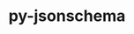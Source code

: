 ---
title: "py-jsonschema"
layout: cache
categories: [package, develop]
meta: {"compilers": ["gcc@=11.1.0", "gcc@=11.4.0", "gcc@=7.3.1", "gcc@=7.5.0", "gcc@=9.4.0", "oneapi@=2024.2.1"], "num_specs": 161, "num_specs_by_stack": {"aws-isc": 2, "aws-isc-aarch64": 2, "data-vis-sdk": 8, "e4s": 40, "e4s-neoverse-v2": 28, "e4s-neoverse_v1": 17, "e4s-oneapi": 43, "e4s-power": 7, "radiuss": 14, "root": 161}, "oss": ["amzn2", "ubuntu18.04", "ubuntu20.04", "ubuntu22.04"], "platforms": ["linux"], "stacks": ["aws-isc", "aws-isc-aarch64", "data-vis-sdk", "e4s", "e4s-neoverse-v2", "e4s-neoverse_v1", "e4s-oneapi", "e4s-power", "radiuss", "root"], "targets": ["aarch64", "neoverse_v1", "neoverse_v2", "ppc64le", "x86_64_v3"], "versions": ["2.6.0", "4.17.3", "4.22.0"]}
spec_details: [{"compiler": "gcc@=11.4.0", "hash": "23nwcey7nuhkll7pxxvv6xbtnejhqb3k", "os": "ubuntu22.04", "platform": "linux", "size": "-", "stacks": ["e4s-neoverse-v2", "root"], "target": "neoverse_v2", "variants": ["build_system=python_pip", "+format-nongpl"], "versions": ["4.22.0"]}, {"compiler": "oneapi@=2024.2.1", "hash": "25l7x7gbb2oi4uh25rblbzwrlqa5jqa4", "os": "ubuntu22.04", "platform": "linux", "size": "-", "stacks": ["e4s-oneapi", "root"], "target": "x86_64_v3", "variants": ["build_system=python_pip"], "versions": ["2.6.0"]}, {"compiler": "gcc@=11.4.0", "hash": "2lfftqdqcru6juumtrdushfeaiv6xodg", "os": "ubuntu22.04", "platform": "linux", "size": "-", "stacks": ["e4s-neoverse_v1", "root"], "target": "neoverse_v1", "variants": ["build_system=python_pip", "+format-nongpl"], "versions": ["4.22.0"]}, {"compiler": "gcc@=11.4.0", "hash": "2oqhxanspyjphihbsfsaxufo6olzcpqw", "os": "ubuntu22.04", "platform": "linux", "size": "-", "stacks": ["e4s-neoverse_v1", "root"], "target": "neoverse_v1", "variants": ["build_system=python_pip", "~format-nongpl"], "versions": ["4.22.0"]}, {"compiler": "gcc@=11.1.0", "hash": "2pvi2homsm4w4rdx6jhbxb6jegpr2h4m", "os": "ubuntu20.04", "platform": "linux", "size": "-", "stacks": ["data-vis-sdk", "root"], "target": "x86_64_v3", "variants": ["build_system=python_pip", "+format-nongpl"], "versions": ["4.22.0"]}, {"compiler": "oneapi@=2024.2.1", "hash": "2qyitlmqp5eqatntehe3nfl6odcrgznq", "os": "ubuntu22.04", "platform": "linux", "size": "-", "stacks": ["e4s-oneapi", "root"], "target": "x86_64_v3", "variants": ["build_system=python_pip", "+format-nongpl"], "versions": ["4.17.3"]}, {"compiler": "gcc@=11.4.0", "hash": "2uinw65t6nrrujnz2z3ojrys7q7y6prg", "os": "ubuntu22.04", "platform": "linux", "size": "-", "stacks": ["e4s", "root"], "target": "x86_64_v3", "variants": ["build_system=python_pip", "~format-nongpl"], "versions": ["4.22.0"]}, {"compiler": "gcc@=11.4.0", "hash": "36iosaxrwvpopgo2l6v2bbgnwlrhfgwj", "os": "ubuntu22.04", "platform": "linux", "size": "-", "stacks": ["e4s", "root"], "target": "x86_64_v3", "variants": ["build_system=python_pip"], "versions": ["2.6.0"]}, {"compiler": "oneapi@=2024.2.1", "hash": "3g4by4gwj2wn7y3a3j4o2zneigbltrgd", "os": "ubuntu22.04", "platform": "linux", "size": "-", "stacks": ["e4s-oneapi", "root"], "target": "x86_64_v3", "variants": ["build_system=python_pip", "+format-nongpl"], "versions": ["4.17.3"]}, {"compiler": "gcc@=11.4.0", "hash": "3ibfhq5op5htwwlj5h7j462matrytb5t", "os": "ubuntu22.04", "platform": "linux", "size": "-", "stacks": ["e4s-neoverse-v2", "root"], "target": "neoverse_v2", "variants": ["build_system=python_pip", "+format-nongpl"], "versions": ["4.22.0"]}, {"compiler": "gcc@=7.5.0", "hash": "3nq7ofleibckeqppxuadwiqhlhlfuw5w", "os": "ubuntu18.04", "platform": "linux", "size": "-", "stacks": ["radiuss", "root"], "target": "x86_64_v3", "variants": ["build_system=python_pip", "~format-nongpl"], "versions": ["4.22.0"]}, {"compiler": "oneapi@=2024.2.1", "hash": "3u3tpp4zorzl3lqfub6wpfvaw4haejya", "os": "ubuntu22.04", "platform": "linux", "size": "-", "stacks": ["e4s-oneapi", "root"], "target": "x86_64_v3", "variants": ["build_system=python_pip", "+format-nongpl"], "versions": ["4.17.3"]}, {"compiler": "oneapi@=2024.2.1", "hash": "3ymyezhvuv7cq6v2kjlx6kcgk5sn57wg", "os": "ubuntu22.04", "platform": "linux", "size": "-", "stacks": ["e4s-oneapi", "root"], "target": "x86_64_v3", "variants": ["build_system=python_pip", "+format-nongpl"], "versions": ["4.17.3"]}, {"compiler": "oneapi@=2024.2.1", "hash": "42ckr6hw57kvzhsrwr53nf7fsquxaat5", "os": "ubuntu22.04", "platform": "linux", "size": "-", "stacks": ["e4s-oneapi", "root"], "target": "x86_64_v3", "variants": ["build_system=python_pip", "+format-nongpl"], "versions": ["4.17.3"]}, {"compiler": "gcc@=11.4.0", "hash": "43why6cwusdevschybuhfzjdgubcj6mb", "os": "ubuntu22.04", "platform": "linux", "size": "-", "stacks": ["e4s-neoverse-v2", "root"], "target": "neoverse_v2", "variants": ["build_system=python_pip", "~format-nongpl"], "versions": ["4.22.0"]}, {"compiler": "gcc@=11.4.0", "hash": "4j5vpyj3ejtsyusa6edroxub64dcoaqh", "os": "ubuntu22.04", "platform": "linux", "size": "-", "stacks": ["e4s-neoverse_v1", "root"], "target": "neoverse_v1", "variants": ["build_system=python_pip", "+format-nongpl"], "versions": ["4.22.0"]}, {"compiler": "gcc@=11.4.0", "hash": "4jiebwrhglw6lg5s5larlbupjbahteqf", "os": "ubuntu22.04", "platform": "linux", "size": "-", "stacks": ["e4s-neoverse-v2", "root"], "target": "neoverse_v2", "variants": ["build_system=python_pip", "+format-nongpl"], "versions": ["4.22.0"]}, {"compiler": "gcc@=7.5.0", "hash": "4jmnvot5t5hkb6no3n5lmvmli2jicurs", "os": "ubuntu18.04", "platform": "linux", "size": "-", "stacks": ["radiuss", "root"], "target": "x86_64_v3", "variants": ["build_system=python_pip", "~format-nongpl"], "versions": ["4.22.0"]}, {"compiler": "gcc@=7.3.1", "hash": "56pwjcbfq4kkudd7ag3m7yrqwnve37fl", "os": "amzn2", "platform": "linux", "size": "-", "stacks": ["aws-isc-aarch64", "root"], "target": "aarch64", "variants": ["build_system=python_pip", "~format-nongpl"], "versions": ["4.17.3"]}, {"compiler": "oneapi@=2024.2.1", "hash": "5cvb5d26q3d77h55pymytusmgm7iqyc2", "os": "ubuntu22.04", "platform": "linux", "size": "-", "stacks": ["e4s-oneapi", "root"], "target": "x86_64_v3", "variants": ["build_system=python_pip", "~format-nongpl"], "versions": ["4.17.3"]}, {"compiler": "gcc@=11.4.0", "hash": "5evtow5zgtzau7xykkdtl7macdatdrwf", "os": "ubuntu22.04", "platform": "linux", "size": "-", "stacks": ["e4s-neoverse-v2", "root"], "target": "neoverse_v2", "variants": ["build_system=python_pip"], "versions": ["2.6.0"]}, {"compiler": "gcc@=11.4.0", "hash": "5iinbhixbrltieqzhsh4y7jovvm4anoz", "os": "ubuntu22.04", "platform": "linux", "size": "-", "stacks": ["e4s", "root"], "target": "x86_64_v3", "variants": ["build_system=python_pip", "~format-nongpl"], "versions": ["4.22.0"]}, {"compiler": "gcc@=11.4.0", "hash": "5px35d7rr4ofl55buwrgh4eawyt77hsm", "os": "ubuntu22.04", "platform": "linux", "size": "-", "stacks": ["e4s-neoverse-v2", "root"], "target": "neoverse_v2", "variants": ["build_system=python_pip", "~format-nongpl"], "versions": ["4.22.0"]}, {"compiler": "gcc@=11.4.0", "hash": "5y2tvx4fnzksfvtjurlpkp2xjssakmg4", "os": "ubuntu22.04", "platform": "linux", "size": "-", "stacks": ["e4s-neoverse-v2", "root"], "target": "neoverse_v2", "variants": ["build_system=python_pip", "+format-nongpl"], "versions": ["4.22.0"]}, {"compiler": "gcc@=11.4.0", "hash": "5znvf6bgh65riw5utdkcejejf4garhjd", "os": "ubuntu22.04", "platform": "linux", "size": "-", "stacks": ["e4s-neoverse-v2", "root"], "target": "neoverse_v2", "variants": ["build_system=python_pip", "+format-nongpl"], "versions": ["4.22.0"]}, {"compiler": "gcc@=9.4.0", "hash": "66pklhm4c63q5mrtfulmkqg7we7eexwk", "os": "ubuntu20.04", "platform": "linux", "size": "-", "stacks": ["e4s-power", "root"], "target": "ppc64le", "variants": ["build_system=python_pip"], "versions": ["2.6.0"]}, {"compiler": "oneapi@=2024.2.1", "hash": "67moxnqyngur7tgcugbboyosyc52wean", "os": "ubuntu22.04", "platform": "linux", "size": "-", "stacks": ["e4s-oneapi", "root"], "target": "x86_64_v3", "variants": ["build_system=python_pip", "+format-nongpl"], "versions": ["4.17.3"]}, {"compiler": "gcc@=11.4.0", "hash": "6esfvrfyckh4pz76buw27g7duojt43oy", "os": "ubuntu22.04", "platform": "linux", "size": "-", "stacks": ["e4s-neoverse_v1", "root"], "target": "neoverse_v1", "variants": ["build_system=python_pip", "~format-nongpl"], "versions": ["4.22.0"]}, {"compiler": "gcc@=7.5.0", "hash": "6nknsv2vb5vctbwqaeh32pexkyxcrzjk", "os": "ubuntu18.04", "platform": "linux", "size": "-", "stacks": ["radiuss", "root"], "target": "x86_64_v3", "variants": ["build_system=python_pip", "~format-nongpl"], "versions": ["4.22.0"]}, {"compiler": "oneapi@=2024.2.1", "hash": "7atacrimz3vszcy42s74yjxkl2atnmic", "os": "ubuntu22.04", "platform": "linux", "size": "-", "stacks": ["e4s-oneapi", "root"], "target": "x86_64_v3", "variants": ["build_system=python_pip", "~format-nongpl"], "versions": ["4.17.3"]}, {"compiler": "gcc@=11.4.0", "hash": "7gafkfwuvuhrg26msuyil72b5fksjsyb", "os": "ubuntu22.04", "platform": "linux", "size": "-", "stacks": ["e4s", "root"], "target": "x86_64_v3", "variants": ["build_system=python_pip", "~format-nongpl"], "versions": ["4.22.0"]}, {"compiler": "oneapi@=2024.2.1", "hash": "7gkesuxscez7sfeucskbvvubhcuh3ssl", "os": "ubuntu22.04", "platform": "linux", "size": "-", "stacks": ["e4s-oneapi", "root"], "target": "x86_64_v3", "variants": ["build_system=python_pip", "~format-nongpl"], "versions": ["4.17.3"]}, {"compiler": "gcc@=11.4.0", "hash": "7qv2qtl5dbqc36r2ajftflye3wlggcrh", "os": "ubuntu22.04", "platform": "linux", "size": "-", "stacks": ["e4s-neoverse_v1", "root"], "target": "neoverse_v1", "variants": ["build_system=python_pip", "+format-nongpl"], "versions": ["4.22.0"]}, {"compiler": "oneapi@=2024.2.1", "hash": "7uxevqdju62rdek72p2ornvkptajw3xm", "os": "ubuntu22.04", "platform": "linux", "size": "-", "stacks": ["e4s-oneapi", "root"], "target": "x86_64_v3", "variants": ["build_system=python_pip"], "versions": ["2.6.0"]}, {"compiler": "gcc@=7.3.1", "hash": "a75r6abrcyyapsacefk6d3rvpp5y7o5n", "os": "amzn2", "platform": "linux", "size": "-", "stacks": ["aws-isc", "root"], "target": "x86_64_v3", "variants": ["build_system=python_pip", "~format-nongpl"], "versions": ["4.17.3"]}, {"compiler": "gcc@=11.4.0", "hash": "achhbczp3bfuau4rgiffr22snxhutpcy", "os": "ubuntu22.04", "platform": "linux", "size": "-", "stacks": ["e4s-neoverse-v2", "root"], "target": "neoverse_v2", "variants": ["build_system=python_pip"], "versions": ["2.6.0"]}, {"compiler": "gcc@=11.4.0", "hash": "akkdjgenclhhxsrracsjptcms4iclmj7", "os": "ubuntu22.04", "platform": "linux", "size": "-", "stacks": ["e4s", "root"], "target": "x86_64_v3", "variants": ["build_system=python_pip", "+format-nongpl"], "versions": ["4.22.0"]}, {"compiler": "gcc@=11.1.0", "hash": "avyh4fsmnojyopg2klj7t44yls6rhr5k", "os": "ubuntu20.04", "platform": "linux", "size": "-", "stacks": ["data-vis-sdk", "root"], "target": "x86_64_v3", "variants": ["build_system=python_pip", "+format-nongpl"], "versions": ["4.22.0"]}, {"compiler": "gcc@=11.4.0", "hash": "b4ijz4twiw4ddgrefgphx57vg5eol4rx", "os": "ubuntu22.04", "platform": "linux", "size": "-", "stacks": ["e4s", "root"], "target": "x86_64_v3", "variants": ["build_system=python_pip", "+format-nongpl"], "versions": ["4.22.0"]}, {"compiler": "oneapi@=2024.2.1", "hash": "bmxvffvpz23yblkoqzazs4wl4u7le3af", "os": "ubuntu22.04", "platform": "linux", "size": "-", "stacks": ["e4s-oneapi", "root"], "target": "x86_64_v3", "variants": ["build_system=python_pip", "+format-nongpl"], "versions": ["4.17.3"]}, {"compiler": "gcc@=11.1.0", "hash": "cfdt2npd727abrryiwi3zzexpilwrruv", "os": "ubuntu20.04", "platform": "linux", "size": "-", "stacks": ["data-vis-sdk", "root"], "target": "x86_64_v3", "variants": ["build_system=python_pip", "+format-nongpl"], "versions": ["4.22.0"]}, {"compiler": "oneapi@=2024.2.1", "hash": "clz25dn2y3wmuitfmuiaqlvk6eeoacko", "os": "ubuntu22.04", "platform": "linux", "size": "-", "stacks": ["e4s-oneapi", "root"], "target": "x86_64_v3", "variants": ["build_system=python_pip", "+format-nongpl"], "versions": ["4.17.3"]}, {"compiler": "gcc@=7.5.0", "hash": "cmlffgjvq3spmb6sznz3ziyf6jcsdhum", "os": "ubuntu18.04", "platform": "linux", "size": "-", "stacks": ["radiuss", "root"], "target": "x86_64_v3", "variants": ["build_system=python_pip", "~format-nongpl"], "versions": ["4.22.0"]}, {"compiler": "oneapi@=2024.2.1", "hash": "coovpwijozjzbrezqoscdwxhrshtp7lh", "os": "ubuntu22.04", "platform": "linux", "size": "-", "stacks": ["e4s-oneapi", "root"], "target": "x86_64_v3", "variants": ["build_system=python_pip", "+format-nongpl"], "versions": ["4.17.3"]}, {"compiler": "oneapi@=2024.2.1", "hash": "csqjgjt75kl2hikwaktcv5e4323zaoah", "os": "ubuntu22.04", "platform": "linux", "size": "-", "stacks": ["e4s-oneapi", "root"], "target": "x86_64_v3", "variants": ["build_system=python_pip", "~format-nongpl"], "versions": ["4.17.3"]}, {"compiler": "oneapi@=2024.2.1", "hash": "dbnyt4bttpys3bm7x5z5aowh3kndsm56", "os": "ubuntu22.04", "platform": "linux", "size": "-", "stacks": ["e4s-oneapi", "root"], "target": "x86_64_v3", "variants": ["build_system=python_pip", "~format-nongpl"], "versions": ["4.17.3"]}, {"compiler": "gcc@=7.3.1", "hash": "dc5mzugiqlobxetjbahszrcncspakugm", "os": "amzn2", "platform": "linux", "size": "-", "stacks": ["aws-isc", "root"], "target": "x86_64_v3", "variants": ["build_system=python_pip", "~format-nongpl"], "versions": ["4.17.3"]}, {"compiler": "gcc@=11.4.0", "hash": "di3jpzuolazrwegv4cedlpuu42kpgs7n", "os": "ubuntu22.04", "platform": "linux", "size": "-", "stacks": ["e4s-neoverse_v1", "root"], "target": "neoverse_v1", "variants": ["build_system=python_pip"], "versions": ["2.6.0"]}, {"compiler": "oneapi@=2024.2.1", "hash": "dvpdvs5445kieeh64yuthn5enldzh4px", "os": "ubuntu22.04", "platform": "linux", "size": "-", "stacks": ["e4s-oneapi", "root"], "target": "x86_64_v3", "variants": ["build_system=python_pip", "~format-nongpl"], "versions": ["4.17.3"]}, {"compiler": "gcc@=11.4.0", "hash": "ef25rhzs3hw4inowuobtifpxkmq7sk4m", "os": "ubuntu22.04", "platform": "linux", "size": "-", "stacks": ["e4s-neoverse-v2", "root"], "target": "neoverse_v2", "variants": ["build_system=python_pip", "+format-nongpl"], "versions": ["4.22.0"]}, {"compiler": "gcc@=11.4.0", "hash": "efzdc56pjnltmmtqdsxfaosp6rfpwo6r", "os": "ubuntu22.04", "platform": "linux", "size": "-", "stacks": ["e4s-neoverse_v1", "root"], "target": "neoverse_v1", "variants": ["build_system=python_pip", "~format-nongpl"], "versions": ["4.22.0"]}, {"compiler": "gcc@=11.4.0", "hash": "egy6lei7usxskarb42aft3yk3blbm36a", "os": "ubuntu22.04", "platform": "linux", "size": "-", "stacks": ["e4s", "root"], "target": "x86_64_v3", "variants": ["build_system=python_pip", "~format-nongpl"], "versions": ["4.22.0"]}, {"compiler": "gcc@=11.4.0", "hash": "ehllzfmy7q5bmkvendzj2pq7ep6bkxdc", "os": "ubuntu22.04", "platform": "linux", "size": "-", "stacks": ["e4s-neoverse-v2", "root"], "target": "neoverse_v2", "variants": ["build_system=python_pip"], "versions": ["2.6.0"]}, {"compiler": "gcc@=11.4.0", "hash": "ek2mnazwu7ws3c3v4lhokzn65trwijb2", "os": "ubuntu22.04", "platform": "linux", "size": "-", "stacks": ["e4s", "root"], "target": "x86_64_v3", "variants": ["build_system=python_pip", "~format-nongpl"], "versions": ["4.22.0"]}, {"compiler": "gcc@=11.4.0", "hash": "em5zcktjaytegtp3yp2bkgsdkovfcft5", "os": "ubuntu22.04", "platform": "linux", "size": "-", "stacks": ["e4s", "root"], "target": "x86_64_v3", "variants": ["build_system=python_pip", "~format-nongpl"], "versions": ["4.22.0"]}, {"compiler": "gcc@=11.1.0", "hash": "eonkciyj6yz62hunzdiniy3xly2rxj25", "os": "ubuntu20.04", "platform": "linux", "size": "-", "stacks": ["data-vis-sdk", "root"], "target": "x86_64_v3", "variants": ["build_system=python_pip", "+format-nongpl"], "versions": ["4.22.0"]}, {"compiler": "oneapi@=2024.2.1", "hash": "eqfaeslsqs5tmd4fiairyvpikbbeuuuu", "os": "ubuntu22.04", "platform": "linux", "size": "-", "stacks": ["e4s-oneapi", "root"], "target": "x86_64_v3", "variants": ["build_system=python_pip", "~format-nongpl"], "versions": ["4.17.3"]}, {"compiler": "oneapi@=2024.2.1", "hash": "euol6iiwp7raezt35trnj6sfohebipxv", "os": "ubuntu22.04", "platform": "linux", "size": "-", "stacks": ["e4s-oneapi", "root"], "target": "x86_64_v3", "variants": ["build_system=python_pip"], "versions": ["2.6.0"]}, {"compiler": "oneapi@=2024.2.1", "hash": "eyjj7e3awq5wjr7dit7mx5mhlwmb2nvi", "os": "ubuntu22.04", "platform": "linux", "size": "-", "stacks": ["e4s-oneapi", "root"], "target": "x86_64_v3", "variants": ["build_system=python_pip", "+format-nongpl"], "versions": ["4.17.3"]}, {"compiler": "gcc@=7.3.1", "hash": "feyh5ehtt2mbh4b6lmnuttsgotfk7x7p", "os": "amzn2", "platform": "linux", "size": "-", "stacks": ["aws-isc-aarch64", "root"], "target": "aarch64", "variants": ["build_system=python_pip", "~format-nongpl"], "versions": ["4.17.3"]}, {"compiler": "gcc@=11.4.0", "hash": "ffrbvhwbebu4swsvnrs4jqy2rpwrytst", "os": "ubuntu22.04", "platform": "linux", "size": "-", "stacks": ["e4s-neoverse_v1", "root"], "target": "neoverse_v1", "variants": ["build_system=python_pip", "~format-nongpl"], "versions": ["4.22.0"]}, {"compiler": "oneapi@=2024.2.1", "hash": "fogpzfj6unrbbepmw6uturrrkt2xaorp", "os": "ubuntu22.04", "platform": "linux", "size": "-", "stacks": ["e4s-oneapi", "root"], "target": "x86_64_v3", "variants": ["build_system=python_pip", "+format-nongpl"], "versions": ["4.17.3"]}, {"compiler": "oneapi@=2024.2.1", "hash": "fqta4oninkexqeabfjud25shw6ba64t7", "os": "ubuntu22.04", "platform": "linux", "size": "-", "stacks": ["e4s-oneapi", "root"], "target": "x86_64_v3", "variants": ["build_system=python_pip", "+format-nongpl"], "versions": ["4.17.3"]}, {"compiler": "gcc@=11.4.0", "hash": "gg57cffh65nzaz3ears7z73ysvgry7op", "os": "ubuntu22.04", "platform": "linux", "size": "-", "stacks": ["e4s-neoverse-v2", "root"], "target": "neoverse_v2", "variants": ["build_system=python_pip", "~format-nongpl"], "versions": ["4.22.0"]}, {"compiler": "gcc@=7.5.0", "hash": "ghauuggl5nr4zeo2ello7i4mg43bqddy", "os": "ubuntu18.04", "platform": "linux", "size": "-", "stacks": ["radiuss", "root"], "target": "x86_64_v3", "variants": ["build_system=python_pip", "~format-nongpl"], "versions": ["4.22.0"]}, {"compiler": "oneapi@=2024.2.1", "hash": "gj2dgrm6u4viaiokyhe4ovoxn2cagpu4", "os": "ubuntu22.04", "platform": "linux", "size": "-", "stacks": ["e4s-oneapi", "root"], "target": "x86_64_v3", "variants": ["build_system=python_pip", "~format-nongpl"], "versions": ["4.17.3"]}, {"compiler": "gcc@=11.4.0", "hash": "goock3cqtgtcpeuh2exmcayysuuo4jbs", "os": "ubuntu22.04", "platform": "linux", "size": "-", "stacks": ["e4s-neoverse-v2", "root"], "target": "neoverse_v2", "variants": ["build_system=python_pip", "+format-nongpl"], "versions": ["4.22.0"]}, {"compiler": "gcc@=11.4.0", "hash": "gszzcq7r7ktygdmllq6bcpz6qqabnjkn", "os": "ubuntu22.04", "platform": "linux", "size": "-", "stacks": ["e4s", "root"], "target": "x86_64_v3", "variants": ["build_system=python_pip", "+format-nongpl"], "versions": ["4.22.0"]}, {"compiler": "gcc@=11.1.0", "hash": "gw4dhyazvb6atqv76gmya54iyzrkba42", "os": "ubuntu20.04", "platform": "linux", "size": "-", "stacks": ["data-vis-sdk", "root"], "target": "x86_64_v3", "variants": ["build_system=python_pip", "+format-nongpl"], "versions": ["4.22.0"]}, {"compiler": "gcc@=11.4.0", "hash": "gx7lpkybdrjsocovsljuy4q3abmrfsst", "os": "ubuntu22.04", "platform": "linux", "size": "-", "stacks": ["e4s-neoverse_v1", "root"], "target": "neoverse_v1", "variants": ["build_system=python_pip", "~format-nongpl"], "versions": ["4.22.0"]}, {"compiler": "oneapi@=2024.2.1", "hash": "gxrtav4v355erhejvarqigwzojrnuqyd", "os": "ubuntu22.04", "platform": "linux", "size": "-", "stacks": ["e4s-oneapi", "root"], "target": "x86_64_v3", "variants": ["build_system=python_pip", "~format-nongpl"], "versions": ["4.17.3"]}, {"compiler": "oneapi@=2024.2.1", "hash": "h53rj4hckudqshlxky3qpshjtk4vq3g7", "os": "ubuntu22.04", "platform": "linux", "size": "-", "stacks": ["e4s-oneapi", "root"], "target": "x86_64_v3", "variants": ["build_system=python_pip", "~format-nongpl"], "versions": ["4.17.3"]}, {"compiler": "gcc@=11.1.0", "hash": "i2xfzlt2c7rgw3ijfwjrdkcrbcwo7xaa", "os": "ubuntu20.04", "platform": "linux", "size": "-", "stacks": ["data-vis-sdk", "root"], "target": "x86_64_v3", "variants": ["build_system=python_pip", "+format-nongpl"], "versions": ["4.22.0"]}, {"compiler": "gcc@=11.4.0", "hash": "iawokc4yhtvqfkmuvbdf4ingwcztvr6w", "os": "ubuntu22.04", "platform": "linux", "size": "-", "stacks": ["e4s-neoverse-v2", "root"], "target": "neoverse_v2", "variants": ["build_system=python_pip"], "versions": ["2.6.0"]}, {"compiler": "gcc@=11.4.0", "hash": "ic2mafpeykw74l5lfbmfdebivgvxbgf5", "os": "ubuntu22.04", "platform": "linux", "size": "-", "stacks": ["e4s", "root"], "target": "x86_64_v3", "variants": ["build_system=python_pip", "~format-nongpl"], "versions": ["4.22.0"]}, {"compiler": "gcc@=11.4.0", "hash": "ic7xizkk6nhnd7xlypqnnadykwivr2s2", "os": "ubuntu22.04", "platform": "linux", "size": "-", "stacks": ["e4s", "root"], "target": "x86_64_v3", "variants": ["build_system=python_pip", "+format-nongpl"], "versions": ["4.22.0"]}, {"compiler": "gcc@=11.4.0", "hash": "idem6sw6x37ngwijavk6uhpjpglepa3y", "os": "ubuntu22.04", "platform": "linux", "size": "-", "stacks": ["e4s-neoverse-v2", "root"], "target": "neoverse_v2", "variants": ["build_system=python_pip", "~format-nongpl"], "versions": ["4.22.0"]}, {"compiler": "gcc@=11.4.0", "hash": "ihojkitwnbzdz5gcbscybyzqqmtl7rcs", "os": "ubuntu22.04", "platform": "linux", "size": "-", "stacks": ["e4s", "root"], "target": "x86_64_v3", "variants": ["build_system=python_pip", "~format-nongpl"], "versions": ["4.22.0"]}, {"compiler": "gcc@=7.5.0", "hash": "imuqugn2n2fo4apjpekhrsd2abbe3w6n", "os": "ubuntu18.04", "platform": "linux", "size": "-", "stacks": ["radiuss", "root"], "target": "x86_64_v3", "variants": ["build_system=python_pip", "~format-nongpl"], "versions": ["4.22.0"]}, {"compiler": "oneapi@=2024.2.1", "hash": "iobg3xnjnbuk7fmg3rimql24ywn7a2ld", "os": "ubuntu22.04", "platform": "linux", "size": "-", "stacks": ["e4s-oneapi", "root"], "target": "x86_64_v3", "variants": ["build_system=python_pip", "~format-nongpl"], "versions": ["4.17.3"]}, {"compiler": "gcc@=11.4.0", "hash": "iphdyizlzmrfddh6x3c4mym6sklurs5j", "os": "ubuntu22.04", "platform": "linux", "size": "-", "stacks": ["e4s-neoverse_v1", "root"], "target": "neoverse_v1", "variants": ["build_system=python_pip", "~format-nongpl"], "versions": ["4.22.0"]}, {"compiler": "oneapi@=2024.2.1", "hash": "ivgwl4vanauruj3rr7oetrxpacjqzodo", "os": "ubuntu22.04", "platform": "linux", "size": "-", "stacks": ["e4s-oneapi", "root"], "target": "x86_64_v3", "variants": ["build_system=python_pip", "+format-nongpl"], "versions": ["4.17.3"]}, {"compiler": "gcc@=9.4.0", "hash": "ivuglwlrwo3amdje4oa3dltov2khancw", "os": "ubuntu20.04", "platform": "linux", "size": "-", "stacks": ["e4s-power", "root"], "target": "ppc64le", "variants": ["build_system=python_pip", "+format-nongpl"], "versions": ["4.22.0"]}, {"compiler": "gcc@=11.4.0", "hash": "izypnlwa76r7dgbtv6zdpqhf7dadhe23", "os": "ubuntu22.04", "platform": "linux", "size": "-", "stacks": ["e4s", "root"], "target": "x86_64_v3", "variants": ["build_system=python_pip", "+format-nongpl"], "versions": ["4.22.0"]}, {"compiler": "gcc@=11.4.0", "hash": "jefnwtmycgbj6pc4y7ifrmoxkbxsner5", "os": "ubuntu22.04", "platform": "linux", "size": "-", "stacks": ["e4s", "root"], "target": "x86_64_v3", "variants": ["build_system=python_pip", "+format-nongpl"], "versions": ["4.22.0"]}, {"compiler": "gcc@=11.4.0", "hash": "jnuy6jctkn2zywaii7ndzycioyzsntpt", "os": "ubuntu22.04", "platform": "linux", "size": "-", "stacks": ["e4s-neoverse_v1", "root"], "target": "neoverse_v1", "variants": ["build_system=python_pip", "~format-nongpl"], "versions": ["4.22.0"]}, {"compiler": "oneapi@=2024.2.1", "hash": "jv3siitbmk5uvlaynjgiv447w2cszeta", "os": "ubuntu22.04", "platform": "linux", "size": "-", "stacks": ["e4s-oneapi", "root"], "target": "x86_64_v3", "variants": ["build_system=python_pip", "~format-nongpl"], "versions": ["4.17.3"]}, {"compiler": "gcc@=9.4.0", "hash": "jvgr6beenbmnx5fx7viiun6mwfzqgu7h", "os": "ubuntu20.04", "platform": "linux", "size": "-", "stacks": ["e4s-power", "root"], "target": "ppc64le", "variants": ["build_system=python_pip", "+format-nongpl"], "versions": ["4.22.0"]}, {"compiler": "oneapi@=2024.2.1", "hash": "jyzepoldseal75rjihrkmteiooldxsvm", "os": "ubuntu22.04", "platform": "linux", "size": "-", "stacks": ["e4s-oneapi", "root"], "target": "x86_64_v3", "variants": ["build_system=python_pip", "~format-nongpl"], "versions": ["4.17.3"]}, {"compiler": "gcc@=11.4.0", "hash": "k7ukbra72hxpqczswlvqo4fy4teliub3", "os": "ubuntu22.04", "platform": "linux", "size": "-", "stacks": ["e4s", "root"], "target": "x86_64_v3", "variants": ["build_system=python_pip", "~format-nongpl"], "versions": ["4.22.0"]}, {"compiler": "gcc@=11.4.0", "hash": "kmyu6squye26kw2vinb3e3h42urwugqr", "os": "ubuntu22.04", "platform": "linux", "size": "-", "stacks": ["e4s", "root"], "target": "x86_64_v3", "variants": ["build_system=python_pip", "~format-nongpl"], "versions": ["4.22.0"]}, {"compiler": "gcc@=11.4.0", "hash": "krsyj4t52glqrsdp6owuu6vojugofb3j", "os": "ubuntu22.04", "platform": "linux", "size": "-", "stacks": ["e4s", "root"], "target": "x86_64_v3", "variants": ["build_system=python_pip", "+format-nongpl"], "versions": ["4.22.0"]}, {"compiler": "gcc@=11.4.0", "hash": "ku4klimn4lvlorwkecn3kh5uuuuv46nx", "os": "ubuntu22.04", "platform": "linux", "size": "-", "stacks": ["e4s", "root"], "target": "x86_64_v3", "variants": ["build_system=python_pip", "+format-nongpl"], "versions": ["4.22.0"]}, {"compiler": "gcc@=11.4.0", "hash": "kupp4auj7ybzmntzbu6vpgnvoqihhxwd", "os": "ubuntu22.04", "platform": "linux", "size": "-", "stacks": ["e4s-neoverse-v2", "root"], "target": "neoverse_v2", "variants": ["build_system=python_pip", "~format-nongpl"], "versions": ["4.22.0"]}, {"compiler": "gcc@=11.4.0", "hash": "l4pi4i4poxwkvfyw2b4jhxfxythe2zwc", "os": "ubuntu22.04", "platform": "linux", "size": "-", "stacks": ["e4s-neoverse-v2", "root"], "target": "neoverse_v2", "variants": ["build_system=python_pip", "+format-nongpl"], "versions": ["4.22.0"]}, {"compiler": "gcc@=9.4.0", "hash": "l5opswyfkv52zlheclxvw4vxvrvat5qo", "os": "ubuntu20.04", "platform": "linux", "size": "-", "stacks": ["e4s-power", "root"], "target": "ppc64le", "variants": ["build_system=python_pip", "~format-nongpl"], "versions": ["4.22.0"]}, {"compiler": "gcc@=11.4.0", "hash": "lakdblzo57rjoorm4kr4vjklccv54urr", "os": "ubuntu22.04", "platform": "linux", "size": "-", "stacks": ["e4s", "root"], "target": "x86_64_v3", "variants": ["build_system=python_pip", "+format-nongpl"], "versions": ["4.22.0"]}, {"compiler": "gcc@=9.4.0", "hash": "lb277x56nidcib2hri5oyhbhljgn3prh", "os": "ubuntu20.04", "platform": "linux", "size": "-", "stacks": ["e4s-power", "root"], "target": "ppc64le", "variants": ["build_system=python_pip", "~format-nongpl"], "versions": ["4.22.0"]}, {"compiler": "oneapi@=2024.2.1", "hash": "lcc4kctz2rvnvxpjibkfj3jllhpsznr4", "os": "ubuntu22.04", "platform": "linux", "size": "-", "stacks": ["e4s-oneapi", "root"], "target": "x86_64_v3", "variants": ["build_system=python_pip", "+format-nongpl"], "versions": ["4.17.3"]}, {"compiler": "oneapi@=2024.2.1", "hash": "ldumcbiyuum7tus2h65cj6gx5l2vtoma", "os": "ubuntu22.04", "platform": "linux", "size": "-", "stacks": ["e4s-oneapi", "root"], "target": "x86_64_v3", "variants": ["build_system=python_pip", "~format-nongpl"], "versions": ["4.17.3"]}, {"compiler": "gcc@=11.4.0", "hash": "lxgslpkhow4xblm23uggujwxavc2y3xc", "os": "ubuntu22.04", "platform": "linux", "size": "-", "stacks": ["e4s", "root"], "target": "x86_64_v3", "variants": ["build_system=python_pip", "~format-nongpl"], "versions": ["4.22.0"]}, {"compiler": "gcc@=9.4.0", "hash": "m2njo42pw3tmjdplr5iurvne3cyj33yf", "os": "ubuntu20.04", "platform": "linux", "size": "-", "stacks": ["e4s-power", "root"], "target": "ppc64le", "variants": ["build_system=python_pip", "~format-nongpl"], "versions": ["4.22.0"]}, {"compiler": "oneapi@=2024.2.1", "hash": "mdfs4w62o5qcil3ujytby4e4usjxt2gr", "os": "ubuntu22.04", "platform": "linux", "size": "-", "stacks": ["e4s-oneapi", "root"], "target": "x86_64_v3", "variants": ["build_system=python_pip", "+format-nongpl"], "versions": ["4.17.3"]}, {"compiler": "oneapi@=2024.2.1", "hash": "msxxnlj56zhwiu22jdkijzq2kfcvwpiu", "os": "ubuntu22.04", "platform": "linux", "size": "-", "stacks": ["e4s-oneapi", "root"], "target": "x86_64_v3", "variants": ["build_system=python_pip", "~format-nongpl"], "versions": ["4.17.3"]}, {"compiler": "gcc@=11.4.0", "hash": "ndw45jvzyttko5jyxsgkldyota4zsdqs", "os": "ubuntu22.04", "platform": "linux", "size": "-", "stacks": ["e4s-neoverse_v1", "root"], "target": "neoverse_v1", "variants": ["build_system=python_pip", "+format-nongpl"], "versions": ["4.22.0"]}, {"compiler": "gcc@=11.4.0", "hash": "ndwn3an3vey2cdeasym3aaihumoqrg4o", "os": "ubuntu22.04", "platform": "linux", "size": "-", "stacks": ["e4s-neoverse-v2", "root"], "target": "neoverse_v2", "variants": ["build_system=python_pip", "~format-nongpl"], "versions": ["4.22.0"]}, {"compiler": "oneapi@=2024.2.1", "hash": "ngc4otnwmibln7yiotoijehlcdhwq3wk", "os": "ubuntu22.04", "platform": "linux", "size": "-", "stacks": ["e4s-oneapi", "root"], "target": "x86_64_v3", "variants": ["build_system=python_pip", "~format-nongpl"], "versions": ["4.17.3"]}, {"compiler": "gcc@=11.4.0", "hash": "npqwnldpnz7hgzzr7l27t3yppkqshzgl", "os": "ubuntu22.04", "platform": "linux", "size": "-", "stacks": ["e4s", "root"], "target": "x86_64_v3", "variants": ["build_system=python_pip", "~format-nongpl"], "versions": ["4.22.0"]}, {"compiler": "gcc@=11.4.0", "hash": "nrpnzxjvxxrkbn4uh6xhdq2w6xuezrhw", "os": "ubuntu22.04", "platform": "linux", "size": "-", "stacks": ["e4s-neoverse-v2", "root"], "target": "neoverse_v2", "variants": ["build_system=python_pip", "+format-nongpl"], "versions": ["4.22.0"]}, {"compiler": "oneapi@=2024.2.1", "hash": "nuuzoxiywsmcbgrnddf6ocbgch4epypd", "os": "ubuntu22.04", "platform": "linux", "size": "-", "stacks": ["e4s-oneapi", "root"], "target": "x86_64_v3", "variants": ["build_system=python_pip", "~format-nongpl"], "versions": ["4.17.3"]}, {"compiler": "gcc@=11.4.0", "hash": "o435fteympjt7377qbzxqmtl2jjjmcyl", "os": "ubuntu22.04", "platform": "linux", "size": "-", "stacks": ["e4s", "root"], "target": "x86_64_v3", "variants": ["build_system=python_pip"], "versions": ["2.6.0"]}, {"compiler": "gcc@=11.4.0", "hash": "oaqqokxlq6vrhofvfvw636fawnc467gv", "os": "ubuntu22.04", "platform": "linux", "size": "-", "stacks": ["e4s-neoverse_v1", "root"], "target": "neoverse_v1", "variants": ["build_system=python_pip", "~format-nongpl"], "versions": ["4.22.0"]}, {"compiler": "gcc@=11.4.0", "hash": "oh6ilphtmxgt6wero76bjkut55ikfcbq", "os": "ubuntu22.04", "platform": "linux", "size": "-", "stacks": ["e4s-neoverse-v2", "root"], "target": "neoverse_v2", "variants": ["build_system=python_pip", "+format-nongpl"], "versions": ["4.22.0"]}, {"compiler": "gcc@=11.4.0", "hash": "oi4ioqqd57ou7ppihhyorgerroocozud", "os": "ubuntu22.04", "platform": "linux", "size": "-", "stacks": ["e4s", "root"], "target": "x86_64_v3", "variants": ["build_system=python_pip", "+format-nongpl"], "versions": ["4.22.0"]}, {"compiler": "oneapi@=2024.2.1", "hash": "oib4vfbfhbiox4fjl6yox7amnu2v3rcy", "os": "ubuntu22.04", "platform": "linux", "size": "-", "stacks": ["e4s-oneapi", "root"], "target": "x86_64_v3", "variants": ["build_system=python_pip", "+format-nongpl"], "versions": ["4.17.3"]}, {"compiler": "gcc@=11.1.0", "hash": "oiswe6hn4hnkug5c35syok7hn5awk4nl", "os": "ubuntu20.04", "platform": "linux", "size": "-", "stacks": ["data-vis-sdk", "root"], "target": "x86_64_v3", "variants": ["build_system=python_pip", "+format-nongpl"], "versions": ["4.22.0"]}, {"compiler": "gcc@=11.4.0", "hash": "omjdv4ny7xb45ewum2ecjogm2srzjqkt", "os": "ubuntu22.04", "platform": "linux", "size": "-", "stacks": ["e4s", "root"], "target": "x86_64_v3", "variants": ["build_system=python_pip", "~format-nongpl"], "versions": ["4.22.0"]}, {"compiler": "gcc@=11.4.0", "hash": "osweuoqsthe2wdq36y5jz673p47kh2de", "os": "ubuntu22.04", "platform": "linux", "size": "-", "stacks": ["e4s-neoverse-v2", "root"], "target": "neoverse_v2", "variants": ["build_system=python_pip", "+format-nongpl"], "versions": ["4.22.0"]}, {"compiler": "oneapi@=2024.2.1", "hash": "otme35p6p365rzyvnd44kayuzdtvfi62", "os": "ubuntu22.04", "platform": "linux", "size": "-", "stacks": ["e4s-oneapi", "root"], "target": "x86_64_v3", "variants": ["build_system=python_pip"], "versions": ["2.6.0"]}, {"compiler": "gcc@=11.4.0", "hash": "oucobica3gkk5shcnlcnb7p7xhgtmahv", "os": "ubuntu22.04", "platform": "linux", "size": "-", "stacks": ["e4s-neoverse-v2", "root"], "target": "neoverse_v2", "variants": ["build_system=python_pip", "~format-nongpl"], "versions": ["4.22.0"]}, {"compiler": "gcc@=11.4.0", "hash": "p67whugfrovzxevsucdl6izddtjlonag", "os": "ubuntu22.04", "platform": "linux", "size": "-", "stacks": ["e4s", "root"], "target": "x86_64_v3", "variants": ["build_system=python_pip", "~format-nongpl"], "versions": ["4.22.0"]}, {"compiler": "gcc@=11.4.0", "hash": "phrafcc3nhirujivowi6bosvfi3ljitm", "os": "ubuntu22.04", "platform": "linux", "size": "-", "stacks": ["e4s", "root"], "target": "x86_64_v3", "variants": ["build_system=python_pip", "~format-nongpl"], "versions": ["4.22.0"]}, {"compiler": "gcc@=11.4.0", "hash": "pv24jidtsmtslkmwtjmdxtzkyjryqgg7", "os": "ubuntu22.04", "platform": "linux", "size": "-", "stacks": ["e4s", "root"], "target": "x86_64_v3", "variants": ["build_system=python_pip", "~format-nongpl"], "versions": ["4.22.0"]}, {"compiler": "gcc@=11.4.0", "hash": "q3vy2mee37zhsj6253d4u72wxyqokiym", "os": "ubuntu22.04", "platform": "linux", "size": "-", "stacks": ["e4s-neoverse-v2", "root"], "target": "neoverse_v2", "variants": ["build_system=python_pip", "+format-nongpl"], "versions": ["4.22.0"]}, {"compiler": "gcc@=11.4.0", "hash": "qaml527ylntnthkvddeq765zluph4d5v", "os": "ubuntu22.04", "platform": "linux", "size": "-", "stacks": ["e4s", "root"], "target": "x86_64_v3", "variants": ["build_system=python_pip"], "versions": ["2.6.0"]}, {"compiler": "gcc@=7.5.0", "hash": "qf27tmsfkjw6clp4flxl4b3dk2uksrut", "os": "ubuntu18.04", "platform": "linux", "size": "-", "stacks": ["radiuss", "root"], "target": "x86_64_v3", "variants": ["build_system=python_pip", "~format-nongpl"], "versions": ["4.22.0"]}, {"compiler": "gcc@=11.4.0", "hash": "qss2jvic467wxicbyz2xcdrfentka4fm", "os": "ubuntu22.04", "platform": "linux", "size": "-", "stacks": ["e4s-neoverse_v1", "root"], "target": "neoverse_v1", "variants": ["build_system=python_pip", "+format-nongpl"], "versions": ["4.22.0"]}, {"compiler": "gcc@=9.4.0", "hash": "qtgu3jcycxb3oko7zc3i56uaqqe3o65s", "os": "ubuntu20.04", "platform": "linux", "size": "-", "stacks": ["e4s-power", "root"], "target": "ppc64le", "variants": ["build_system=python_pip", "~format-nongpl"], "versions": ["4.22.0"]}, {"compiler": "gcc@=11.4.0", "hash": "qu6x7rzdy5uptbudctunpwwf4v26jn5l", "os": "ubuntu22.04", "platform": "linux", "size": "-", "stacks": ["e4s-neoverse-v2", "root"], "target": "neoverse_v2", "variants": ["build_system=python_pip", "~format-nongpl"], "versions": ["4.22.0"]}, {"compiler": "oneapi@=2024.2.1", "hash": "qxznht2h3ekaek55fr5mpm6nsscfuecm", "os": "ubuntu22.04", "platform": "linux", "size": "-", "stacks": ["e4s-oneapi", "root"], "target": "x86_64_v3", "variants": ["build_system=python_pip", "+format-nongpl"], "versions": ["4.17.3"]}, {"compiler": "gcc@=7.5.0", "hash": "r6r6zfpp6xk6lrfysh4bi5p3rswp5tez", "os": "ubuntu18.04", "platform": "linux", "size": "-", "stacks": ["radiuss", "root"], "target": "x86_64_v3", "variants": ["build_system=python_pip", "~format-nongpl"], "versions": ["4.22.0"]}, {"compiler": "gcc@=11.4.0", "hash": "rb7sp3dd6isk6b2yb5apf6rlhacekxol", "os": "ubuntu22.04", "platform": "linux", "size": "-", "stacks": ["e4s-neoverse-v2", "root"], "target": "neoverse_v2", "variants": ["build_system=python_pip", "+format-nongpl"], "versions": ["4.22.0"]}, {"compiler": "gcc@=11.4.0", "hash": "rtqnmo6plfhradzmxknzg3qu4t5zpz6n", "os": "ubuntu22.04", "platform": "linux", "size": "-", "stacks": ["e4s", "root"], "target": "x86_64_v3", "variants": ["build_system=python_pip", "~format-nongpl"], "versions": ["4.22.0"]}, {"compiler": "gcc@=7.5.0", "hash": "safdzb6g3pusptje3p35f7lngyarrsk4", "os": "ubuntu18.04", "platform": "linux", "size": "-", "stacks": ["radiuss", "root"], "target": "x86_64_v3", "variants": ["build_system=python_pip", "~format-nongpl"], "versions": ["4.22.0"]}, {"compiler": "gcc@=7.5.0", "hash": "scf3bdp5szygbktwa5sgfepgx57oc7ba", "os": "ubuntu18.04", "platform": "linux", "size": "-", "stacks": ["radiuss", "root"], "target": "x86_64_v3", "variants": ["build_system=python_pip", "~format-nongpl"], "versions": ["4.22.0"]}, {"compiler": "gcc@=11.4.0", "hash": "sjgugou36brj7fknaabmgh426leygnua", "os": "ubuntu22.04", "platform": "linux", "size": "-", "stacks": ["e4s-neoverse-v2", "root"], "target": "neoverse_v2", "variants": ["build_system=python_pip", "+format-nongpl"], "versions": ["4.22.0"]}, {"compiler": "gcc@=11.4.0", "hash": "skbccszjh7d7usnuw5z6fgotkzpn77m6", "os": "ubuntu22.04", "platform": "linux", "size": "-", "stacks": ["e4s-neoverse-v2", "root"], "target": "neoverse_v2", "variants": ["build_system=python_pip", "+format-nongpl"], "versions": ["4.22.0"]}, {"compiler": "gcc@=11.4.0", "hash": "t56gtvpnwtupqy36n2jakg7bx2bny2vs", "os": "ubuntu22.04", "platform": "linux", "size": "-", "stacks": ["e4s-neoverse_v1", "root"], "target": "neoverse_v1", "variants": ["build_system=python_pip", "+format-nongpl"], "versions": ["4.22.0"]}, {"compiler": "gcc@=11.1.0", "hash": "t7iwbclgfamzuy4naucpc5fcwbqithgx", "os": "ubuntu20.04", "platform": "linux", "size": "-", "stacks": ["data-vis-sdk", "root"], "target": "x86_64_v3", "variants": ["build_system=python_pip", "+format-nongpl"], "versions": ["4.22.0"]}, {"compiler": "oneapi@=2024.2.1", "hash": "taqqsayt6pvlo7h2pbtckt66jbrbz3x2", "os": "ubuntu22.04", "platform": "linux", "size": "-", "stacks": ["e4s-oneapi", "root"], "target": "x86_64_v3", "variants": ["build_system=python_pip", "+format-nongpl"], "versions": ["4.17.3"]}, {"compiler": "gcc@=7.5.0", "hash": "thofaze3t4h74fjofeamlm5bagv2mwmt", "os": "ubuntu18.04", "platform": "linux", "size": "-", "stacks": ["radiuss", "root"], "target": "x86_64_v3", "variants": ["build_system=python_pip", "~format-nongpl"], "versions": ["4.22.0"]}, {"compiler": "gcc@=7.5.0", "hash": "u6nlvrlg7rmd6nqvc52oeqn3xsbteu7x", "os": "ubuntu18.04", "platform": "linux", "size": "-", "stacks": ["radiuss", "root"], "target": "x86_64_v3", "variants": ["build_system=python_pip", "~format-nongpl"], "versions": ["4.22.0"]}, {"compiler": "gcc@=11.4.0", "hash": "u7c2mo374r2uheai5wilzrk72ddmugoy", "os": "ubuntu22.04", "platform": "linux", "size": "-", "stacks": ["e4s", "root"], "target": "x86_64_v3", "variants": ["build_system=python_pip", "~format-nongpl"], "versions": ["4.22.0"]}, {"compiler": "gcc@=7.5.0", "hash": "vc5vb27vc5cwxyb4tyqshj7ywvsjaj7m", "os": "ubuntu18.04", "platform": "linux", "size": "-", "stacks": ["radiuss", "root"], "target": "x86_64_v3", "variants": ["build_system=python_pip", "~format-nongpl"], "versions": ["4.22.0"]}, {"compiler": "gcc@=11.4.0", "hash": "vlzrnhdhb7t5cionh6h6nqthtj6cgi33", "os": "ubuntu22.04", "platform": "linux", "size": "-", "stacks": ["e4s", "root"], "target": "x86_64_v3", "variants": ["build_system=python_pip", "~format-nongpl"], "versions": ["4.22.0"]}, {"compiler": "gcc@=11.4.0", "hash": "wey6sz4mqs7o3rb3ssqkzwddtp7gquey", "os": "ubuntu22.04", "platform": "linux", "size": "-", "stacks": ["e4s", "root"], "target": "x86_64_v3", "variants": ["build_system=python_pip", "+format-nongpl"], "versions": ["4.22.0"]}, {"compiler": "gcc@=11.4.0", "hash": "wlvgyzg5rzjgvvgq46afbseke2b22vmk", "os": "ubuntu22.04", "platform": "linux", "size": "-", "stacks": ["e4s", "root"], "target": "x86_64_v3", "variants": ["build_system=python_pip", "~format-nongpl"], "versions": ["4.22.0"]}, {"compiler": "gcc@=7.5.0", "hash": "wxkhljz7bwevf44wngqn2ihl3rpftzgh", "os": "ubuntu18.04", "platform": "linux", "size": "-", "stacks": ["radiuss", "root"], "target": "x86_64_v3", "variants": ["build_system=python_pip", "~format-nongpl"], "versions": ["4.22.0"]}, {"compiler": "gcc@=11.4.0", "hash": "xcy62fbbjbrd3czpduzjj4tyybexkkgl", "os": "ubuntu22.04", "platform": "linux", "size": "-", "stacks": ["e4s", "root"], "target": "x86_64_v3", "variants": ["build_system=python_pip", "+format-nongpl"], "versions": ["4.22.0"]}, {"compiler": "oneapi@=2024.2.1", "hash": "xgfdd25iow2maighp2vpgezwvkyzu66a", "os": "ubuntu22.04", "platform": "linux", "size": "-", "stacks": ["e4s-oneapi", "root"], "target": "x86_64_v3", "variants": ["build_system=python_pip", "~format-nongpl"], "versions": ["4.17.3"]}, {"compiler": "gcc@=11.4.0", "hash": "xgnchk2dp6imwy77r7nfl56m4xe52567", "os": "ubuntu22.04", "platform": "linux", "size": "-", "stacks": ["e4s-neoverse_v1", "root"], "target": "neoverse_v1", "variants": ["build_system=python_pip", "~format-nongpl"], "versions": ["4.22.0"]}, {"compiler": "oneapi@=2024.2.1", "hash": "xibkjkfqim5sa5kln3il6snh5yqqe4yn", "os": "ubuntu22.04", "platform": "linux", "size": "-", "stacks": ["e4s-oneapi", "root"], "target": "x86_64_v3", "variants": ["build_system=python_pip", "~format-nongpl"], "versions": ["4.17.3"]}, {"compiler": "gcc@=11.4.0", "hash": "xoplvtnk4kjb6mmhbapaks66ew6qjjjz", "os": "ubuntu22.04", "platform": "linux", "size": "-", "stacks": ["e4s", "root"], "target": "x86_64_v3", "variants": ["build_system=python_pip", "~format-nongpl"], "versions": ["4.22.0"]}, {"compiler": "oneapi@=2024.2.1", "hash": "xrglq4a23dcfmbt5vmilunmmfzllm3me", "os": "ubuntu22.04", "platform": "linux", "size": "-", "stacks": ["e4s-oneapi", "root"], "target": "x86_64_v3", "variants": ["build_system=python_pip", "+format-nongpl"], "versions": ["4.17.3"]}, {"compiler": "gcc@=11.4.0", "hash": "xvbgs6aezjo2etlvshrsjkjb26627jxg", "os": "ubuntu22.04", "platform": "linux", "size": "-", "stacks": ["e4s-neoverse-v2", "root"], "target": "neoverse_v2", "variants": ["build_system=python_pip"], "versions": ["2.6.0"]}, {"compiler": "gcc@=11.4.0", "hash": "y3q342ts2rhjkkv6spio4cxovafwlifr", "os": "ubuntu22.04", "platform": "linux", "size": "-", "stacks": ["e4s", "root"], "target": "x86_64_v3", "variants": ["build_system=python_pip", "+format-nongpl"], "versions": ["4.22.0"]}, {"compiler": "gcc@=11.4.0", "hash": "yoduzm45bhobs3cy7mjjrlvz2q7qhp7v", "os": "ubuntu22.04", "platform": "linux", "size": "-", "stacks": ["e4s", "root"], "target": "x86_64_v3", "variants": ["build_system=python_pip", "~format-nongpl"], "versions": ["4.22.0"]}, {"compiler": "gcc@=11.4.0", "hash": "yslby7bsol5bizzahoz7vzutiwhmtvu3", "os": "ubuntu22.04", "platform": "linux", "size": "-", "stacks": ["e4s", "root"], "target": "x86_64_v3", "variants": ["build_system=python_pip"], "versions": ["2.6.0"]}, {"compiler": "gcc@=11.4.0", "hash": "zdxpsvtoockptxybf5wemhb5pi5bdcty", "os": "ubuntu22.04", "platform": "linux", "size": "-", "stacks": ["e4s-neoverse_v1", "root"], "target": "neoverse_v1", "variants": ["build_system=python_pip"], "versions": ["2.6.0"]}, {"compiler": "gcc@=11.4.0", "hash": "zepc7wxqmwq5djmw7253ot44lqq6x7dn", "os": "ubuntu22.04", "platform": "linux", "size": "-", "stacks": ["e4s", "root"], "target": "x86_64_v3", "variants": ["build_system=python_pip", "+format-nongpl"], "versions": ["4.22.0"]}, {"compiler": "oneapi@=2024.2.1", "hash": "zguiovwfpnqmd7vjvupcj225xxdowkjs", "os": "ubuntu22.04", "platform": "linux", "size": "-", "stacks": ["e4s-oneapi", "root"], "target": "x86_64_v3", "variants": ["build_system=python_pip"], "versions": ["2.6.0"]}]
---